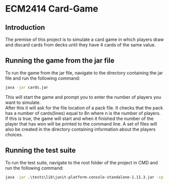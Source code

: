 # ECM2414 Card-Game
## Introduction
The premise of this project is to simulate a card game in which players draw and discard cards from decks until they 
have 4 cards of the same value.

## Running the game from the jar file
To run the game from the jar file, navigate to the directory containing the jar file and run the following command:

```cmd
java -jar cards.jar
```

This will start the game and prompt you to enter the number of players you want to simulate.
<br>
After this it will ask for the file location of a pack file. It checks that the pack has a number of cards(lines) 
equal to 8n where n is the number of players.
<br>
If this is true, the game will start and when it finished the number of the player that has won will be printed to 
the command line. A set of files will also be created in the directory containing information about the players choices.


## Running the test suite
To run the test suite, navigate to the root folder of the project in CMD
and run the following command:

```cmd
java -jar .\tests\lib\junit-platform-console-standalone-1.11.3.jar -cp .;cards-1.0.jar;tests --select-class cards.testCardGameSuite
```